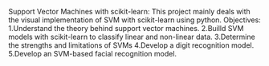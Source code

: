 Support Vector Machines with scikit-learn: This project mainly deals with the visual implementation of SVM with scikit-learn using python. 
Objectives: 
1.Understand the theory behind support vector machines.
2.Builld SVM models with scikit-learn to classify linear and non-linear data.
3.Determine the strengths and limitations of SVMs
4.Develop a digit recognition model.
5.Develop an SVM-based facial recognition model.
